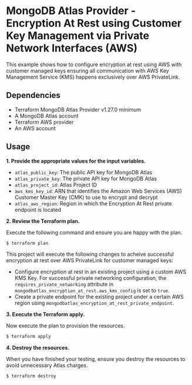 # MongoDB Atlas Provider - Encryption At Rest using Customer Key Management via Private Network Interfaces (AWS)
This example shows how to configure encryption at rest using AWS with customer managed keys ensuring all communication with AWS Key Management Service (KMS) happens exclusively over AWS PrivateLink.

## Dependencies

* Terraform MongoDB Atlas Provider v1.27.0 minimum
* A MongoDB Atlas account 
* Terraform AWS provider
* An AWS account

## Usage

**1\. Provide the appropriate values for the input variables.**

- `atlas_public_key`: The public API key for MongoDB Atlas
- `atlas_private_key`: The private API key for MongoDB Atlas
- `atlas_project_id`: Atlas Project ID
- `aws_kms_key_id`: ARN that identifies the Amazon Web Services (AWS) Customer Master Key (CMK) to use to encrypt and decrypt
- `atlas_aws_region`: Region in which the Encryption At Rest private endpoint is located

**2\. Review the Terraform plan.**

Execute the following command and ensure you are happy with the plan.

``` bash
$ terraform plan
```
This project will execute the following changes to acheive successful encryption at rest over AWS PrivateLink for customer managed keys:

- Configure encryption at rest in an existing project using a custom AWS KMS Key. For successful private networking configuration, the `requires_private_networking` attribute in `mongodbatlas_encryption_at_rest.aws_kms_config` is set to `true`.
- Create a private endpoint for the existing project under a certain AWS region using `mongodbatlas_encryption_at_rest_private_endpoint`. 

**3\. Execute the Terraform apply.**

Now execute the plan to provision the resources.

``` bash
$ terraform apply
```

**4\. Destroy the resources.**

When you have finished your testing, ensure you destroy the resources to avoid unnecessary Atlas charges.

``` bash
$ terraform destroy
```

